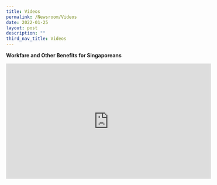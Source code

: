 ```yaml
---
title: Videos
permalink: /Newsroom/Videos
date: 2022-01-25
layout: post
description: ""
third_nav_title: Videos
---
```



**Workfare and Other Benefits for Singaporeans**

<iframe width="560" height="315" src="https://www.youtube.com/embed/aVEkh6o4rFQ" title="YouTube video player" frameborder="0" allow="accelerometer; autoplay; clipboard-write; encrypted-media; gyroscope; picture-in-picture" allowfullscreen></iframe>
